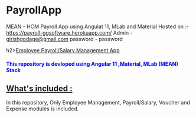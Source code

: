 # PayrollApp
MEAN - HCM Payroll App using Angulat 11, MLab and Material 
Hosted on :-https://payroll-ggsoftware.herokuapp.com/
Admin - girishgodage@gmail.com
password - password

h2><u>Employee Payroll/Salary Management App</u></h2>
<h4><font color="blue">This repository is devloped using Angular 11 ,Material, MLab (MEAN) Stack</font></h4>

<h2><u>What's included :</u></h2>
In this repository, Only Employee Management, Payroll/Salary, Voucher and Expense modules is included.


